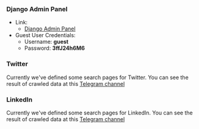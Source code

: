 ### Django Admin Panel

- Link:
    * [Django Admin Panel](https://social.m-gh.com/secret-admin/)
- Guest User Credentials:
    * Username: **guest**
    * Password: **3ffJ24h6M6**


### Twitter
Currently we've defined some search pages for Twitter.
You can see the result of crawled data at this [Telegram channel](https://t.me/twitter_python)

### LinkedIn
Currently we've defined some search pages for LinkedIn.
You can see the result of crawled data at this [Telegram channel](https://t.me/twitter_python)